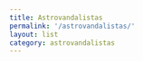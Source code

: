 ```yaml
---
title: Astrovandalistas
permalink: '/astrovandalistas/'
layout: list
category: astrovandalistas
---
```

